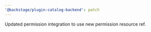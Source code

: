 ```yaml
---
'@backstage/plugin-catalog-backend': patch
---
```


Updated permission integration to use new permission resource ref.
